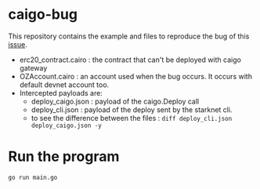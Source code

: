 # caigo-bug

This repository contains the example and files to reproduce the bug of this [issue](https://github.com/dontpanicdao/caigo/issues/95).

- erc20_contract.cairo : the contract that can't be deployed with caigo gateway
- OZAccount.cairo : an account used when the bug occurs. It occurs with default devnet account too.
- Intercepted payloads are:
  - deploy_caigo.json :  payload of the caigo.Deploy call
  - deploy_cli.json : payload of the deploy sent by the starknet cli.
  - to see the difference between the files : `diff deploy_cli.json deploy_caigo.json -y`
  
 # Run the program
 `go run main.go`
